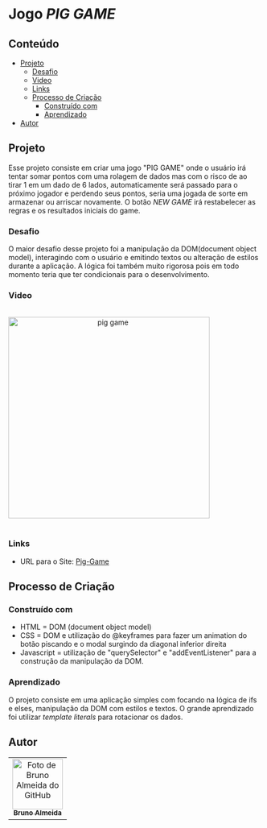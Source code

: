 # Jogo _PIG GAME_

## Conteúdo

- [Projeto](#projeto)
  - [Desafio](#desafio)
  - [Video](#video)
  - [Links](#links)
  - [Processo de Criação](#processo-de-criação)
    - [Construído com](#construído-com)
    - [Aprendizado](#aprendizado)
- [Autor](#autor)

## Projeto

Esse projeto consiste em criar uma jogo "PIG GAME" onde o usuário irá tentar somar pontos com uma rolagem de dados mas com o risco de ao tirar 1 em um dado de 6 lados, automaticamente será passado para o próximo jogador e perdendo seus pontos, seria uma jogada de sorte em armazenar ou arriscar novamente. O botão _NEW GAME_ irá restabelecer as regras e os resultados iniciais do game.

### Desafio

O maior desafio desse projeto foi a manipulação da DOM(document object model), interagindo com o usuário e emitindo textos ou alteração de estilos durante a aplicação. A lógica foi também muito rigorosa pois em todo momento teria que ter condicionais para o desenvolvimento.

### Video

<div style="display: inline-block"  align="center"><br>
      <img height="400em" src="/assets/pig-game.gif" align="center" alt="pig game" >
    <br><br>
</div>

### Links

- URL para o Site: [Pig-Game](https://pig-game-mauve.vercel.app/)

## Processo de Criação

### Construído com

- HTML = DOM (document object model)
- CSS = DOM e utilização do @keyframes para fazer um animation do botão piscando e o modal surgindo da diagonal inferior direita
- Javascript = utilização de "querySelector" e "addEventListener" para a construção da manipulação da DOM.

### Aprendizado

O projeto consiste em uma aplicação simples com focando na lógica de ifs e elses, manipulação da DOM com estilos e textos. O grande aprendizado foi utilizar _template literals_ para rotacionar os dados.

## Autor

<table>
  <tr>
    <td align="center">
      <a href="https://www.linkedin.com/in/rafael99ldm/">
        <img src="https://github.com/BrunoGaruda.png" width="100px;" alt="Foto de Bruno Almeida do GitHub"/><br>
        <sub>
          <b>Bruno Almeida</b>
        </sub>
      </a>
    </td>
  </tr>
</table>
